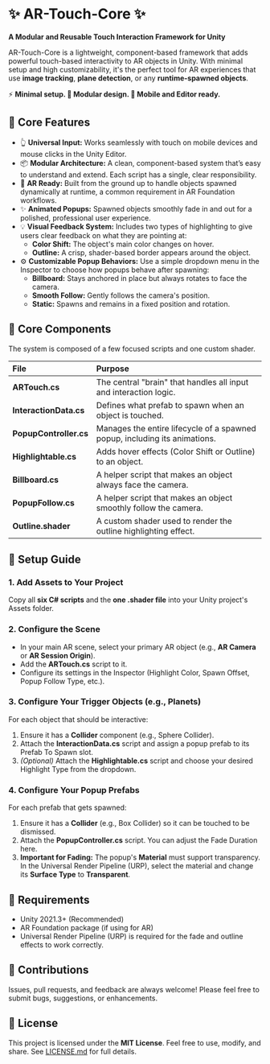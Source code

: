 # **✨ AR-Touch-Core ✨**

**A Modular and Reusable Touch Interaction Framework for Unity**

AR-Touch-Core is a lightweight, component-based framework that adds powerful touch-based interactivity to AR objects in Unity. With minimal setup and high customizability, it's the perfect tool for AR experiences that use **image tracking**, **plane detection**, or any **runtime-spawned objects**.

⚡ **Minimal setup. 🔁 Modular design. 📱 Mobile and Editor ready.**

## **🌟 Core Features**

* 👆 **Universal Input:** Works seamlessly with touch on mobile devices and mouse clicks in the Unity Editor.  
* 📦 **Modular Architecture:** A clean, component-based system that’s easy to understand and extend. Each script has a single, clear responsibility.  
* 📱 **AR Ready:** Built from the ground up to handle objects spawned dynamically at runtime, a common requirement in AR Foundation workflows.  
* ✨ **Animated Popups:** Spawned objects smoothly fade in and out for a polished, professional user experience.  
* 💡 **Visual Feedback System:** Includes two types of highlighting to give users clear feedback on what they are pointing at:  
  * **Color Shift:** The object's main color changes on hover.  
  * **Outline:** A crisp, shader-based border appears around the object.  
* ⚙️ **Customizable Popup Behaviors:** Use a simple dropdown menu in the Inspector to choose how popups behave after spawning:  
  * **Billboard:** Stays anchored in place but always rotates to face the camera.  
  * **Smooth Follow:** Gently follows the camera's position.  
  * **Static:** Spawns and remains in a fixed position and rotation.

## 

## **🧩 Core Components**

The system is composed of a few focused scripts and one custom shader.

| File | Purpose |
| :---- | :---- |
| **ARTouch.cs** | The central "brain" that handles all input and interaction logic. |
| **InteractionData.cs** | Defines what prefab to spawn when an object is touched. |
| **PopupController.cs** | Manages the entire lifecycle of a spawned popup, including its animations. |
| **Highlightable.cs** | Adds hover effects (Color Shift or Outline) to an object. |
| **Billboard.cs** | A helper script that makes an object always face the camera. |
| **PopupFollow.cs** | A helper script that makes an object smoothly follow the camera. |
| **Outline.shader** | A custom shader used to render the outline highlighting effect. |

## **🚀 Setup Guide**

### **1\. Add Assets to Your Project**

Copy all **six C\# scripts** and the **one .shader file** into your Unity project's Assets folder.

### **2\. Configure the Scene**

* In your main AR scene, select your primary AR object (e.g., **AR Camera** or **AR Session Origin**).  
* Add the **ARTouch.cs** script to it.  
* Configure its settings in the Inspector (Highlight Color, Spawn Offset, Popup Follow Type, etc.).

### 

### 

### **3\. Configure Your Trigger Objects (e.g., Planets)**

For each object that should be interactive:

1. Ensure it has a **Collider** component (e.g., Sphere Collider).  
2. Attach the **InteractionData.cs** script and assign a popup prefab to its Prefab To Spawn slot.  
3. *(Optional)* Attach the **Highlightable.cs** script and choose your desired Highlight Type from the dropdown.

### **4\. Configure Your Popup Prefabs**

For each prefab that gets spawned:

1. Ensure it has a **Collider** (e.g., Box Collider) so it can be touched to be dismissed.  
2. Attach the **PopupController.cs** script. You can adjust the Fade Duration here.  
3. **Important for Fading:** The popup's **Material** must support transparency. In the Universal Render Pipeline (URP), select the material and change its **Surface Type** to **Transparent**.

## **🔧 Requirements**

* Unity 2021.3+ (Recommended)  
* AR Foundation package (if using for AR)  
* Universal Render Pipeline (URP) is required for the fade and outline effects to work correctly.

## **🙌 Contributions**

Issues, pull requests, and feedback are always welcome\! Please feel free to submit bugs, suggestions, or enhancements.

## **📜 License**

This project is licensed under the **MIT License**. Feel free to use, modify, and share. See [LICENSE.md]([http://docs.google.com/LICENSE.md](https://github.com/KrishnaSingh1881/AR-Touch-Core/blob/main/LICENSE.md)) for full details.
